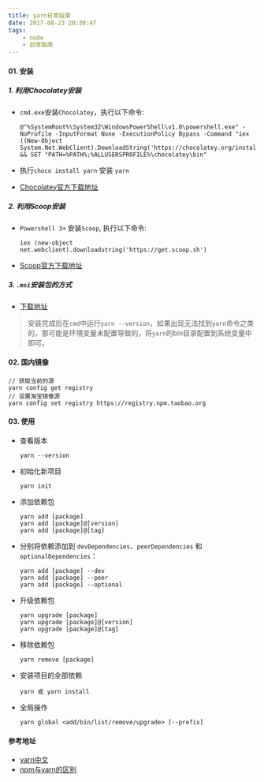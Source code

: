 ```yaml
---
title: yarn日常指南
date: 2017-08-23 20:30:47
tags:
    - node
    - 日常指南
---
```

#### 01. 安装

##### 1. 利用Chocolatey安装

- ``cmd.exe``安装``Chocolatey``，执行以下命令:

    ```
    @"%SystemRoot%\System32\WindowsPowerShell\v1.0\powershell.exe" -NoProfile -InputFormat None -ExecutionPolicy Bypass -Command "iex ((New-Object System.Net.WebClient).DownloadString('https://chocolatey.org/install.ps1'))" && SET "PATH=%PATH%;%ALLUSERSPROFILE%\chocolatey\bin"
    ```
- 执行``choco install yarn`` 安装 ``yarn``
- [Chocolatey官方下载地址](https://chocolatey.org/install)
<!--more-->
##### 2. 利用Scoop安装

- ``Powershell 3+`` 安装``Scoop``, 执行以下命令:

    ``iex (new-object net.webclient).downloadstring('https://get.scoop.sh')``

- [Scoop官方下载地址](http://scoop.sh/)

##### 3. ``.msi``安装包的方式

- [下载地址](https://github-production-release-asset-2e65be.s3.amazonaws.com/49970642/52aa59e0-1ae7-11e8-96d7-90881daa5309?X-Amz-Algorithm=AWS4-HMAC-SHA256&X-Amz-Credential=AKIAIWNJYAX4CSVEH53A%2F20180412%2Fus-east-1%2Fs3%2Faws4_request&X-Amz-Date=20180412T034642Z&X-Amz-Expires=300&X-Amz-Signature=824354f8d347d362e49d83d02bf13169784acc24b47d9d1d313263d5c108a7a5&X-Amz-SignedHeaders=host&actor_id=11442713&response-content-disposition=attachment%3B%20filename%3Dyarn-1.5.1.msi&response-content-type=application%2Foctet-stream)

>安装完成后在``cmd``中运行``yarn --version``，如果出现无法找到``yarn``命令之类的，那可能是环境变量未配置导致的，将``yarn``的bin目录配置到系统变量中即可。

#### 02. 国内镜像

```
// 获取当前的源
yarn config get registry
// 设置淘宝镜像源
yarn config set registry https://registry.npm.taobao.org
```

#### 03. 使用

- 查看版本

    ```yarn --version```
- 初始化新项目
    
    ```yarn init```
- 添加依赖包

    ```
    yarn add [package]
    yarn add [package]@[version]
    yarn add [package]@[tag]
    ```
- 分别将依赖添加到 ``devDependencies``、``peerDependencies`` 和 ``optionalDependencies``：

    ``` 
    yarn add [package] --dev
    yarn add [package] --peer
    yarn add [package] --optional
    ```
- 升级依赖包

    ```
    yarn upgrade [package]
    yarn upgrade [package]@[version]
    yarn upgrade [package]@[tag]
    ```
- 移除依赖包

    ```yarn remove [package]```
- 安装项目的全部依赖
    ```
    yarn 或 yarn install
    ```
- 全局操作

    ```
    yarn global <add/bin/list/remove/upgrade> [--prefix]
    ```
#### 参考地址

- [yarn中文](https://yarnpkg.com/zh-Hans/)
- [npm与yarn的区别](http://web.jobbole.com/88459/)